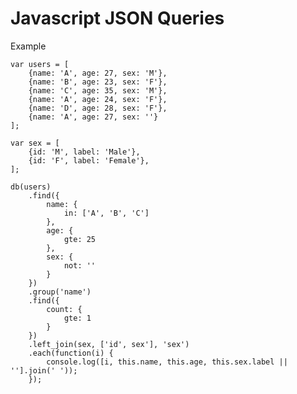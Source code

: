 Javascript JSON Queries
================

Example

	var users = [
		{name: 'A', age: 27, sex: 'M'},
		{name: 'B', age: 23, sex: 'F'},
		{name: 'C', age: 35, sex: 'M'},
		{name: 'A', age: 24, sex: 'F'},
		{name: 'D', age: 28, sex: 'F'},
		{name: 'A', age: 27, sex: ''}
	];
	
	var sex = [
		{id: 'M', label: 'Male'},
		{id: 'F', label: 'Female'},
	];
	
	db(users)
		.find({
			name: {
				in: ['A', 'B', 'C']
			},
			age: {
				gte: 25
			},
			sex: {
				not: ''
			}
		})
		.group('name')
		.find({
			count: {
				gte: 1
			}
		})
		.left_join(sex, ['id', sex'], 'sex')
		.each(function(i) {
			console.log([i, this.name, this.age, this.sex.label || ''].join(' '));
		});